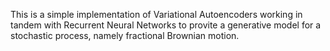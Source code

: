 This is a simple implementation of Variational Autoencoders working in tandem 
with Recurrent Neural Networks to provite a generative model for a stochastic
process, namely fractional Brownian motion.
